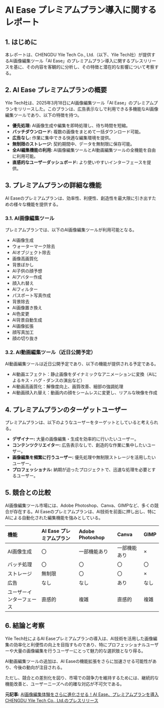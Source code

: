 # AI Ease プレミアムプラン導入に関するレポート

## 1. はじめに

本レポートは、CHENGDU Yile Tech Co., Ltd.（以下、Yile Tech社）が提供するAI画像編集ツール「AI Ease」のプレミアムプラン導入に関するプレスリリースを基に、その内容を客観的に分析し、その特徴と潜在的な影響について考察する。

## 2. AI Ease プレミアムプランの概要

Yile Tech社は、2025年3月18日にAI画像編集ツール「AI Ease」のプレミアムプランをリリースした。このプランは、広告表示なしで利用できる多機能なAI画像編集ツールであり、以下の特徴を持つ。

* **優先処理:** AI画像生成や編集を即時処理し、待ち時間を短縮。
* **バッチダウンロード:** 複数の画像をまとめて一括ダウンロード可能。
* **広告なし:** 作業に集中できる快適な編集環境を提供。
* **無制限のストレージ:** 契約期間中、データを無制限に保存可能。
* **全AI編集機能の利用:** AI画像編集ツールとAI動画編集ツールの全機能を自由に利用可能。
* **直感的なユーザーダッシュボード:** より使いやすいインターフェースを提供。

## 3. プレミアムプランの詳細な機能

AI Easeのプレミアムプランは、効率性、利便性、創造性を最大限に引き出すための様々な機能を提供する。

### 3.1. AI画像編集ツール

プレミアムプランでは、以下のAI画像編集ツールが利用可能となる。

* AI画像生成
* ウォーターマーク除去
* AIオブジェクト除去
* 画像高画質化
* 背景ぼかし
* AI子供の顔予想
* AIアバター作成
* 顔入れ替え
* AIフィルター
* パスポート写真作成
* 背景除去
* AI画像置き換え
* AI色変更
* AI背景自動生成
* AI画像拡張
* 顔写真加工
* 顔の切り抜き

### 3.2. AI動画編集ツール（近日公開予定）

AI動画編集ツールは近日公開予定であり、以下の機能が提供される予定である。

* AI動画エフェクト：静止画像をダイナミックなアニメーションに変換（AIによるキス・ハグ・ダンスの演出など）
* AI動画高画質化：解像度向上、画質改善、細部の強調処理
* AI動画顔入れ替え：動画内の顔をシームレスに変更し、リアルな映像を作成

## 4. プレミアムプランのターゲットユーザー

プレミアムプランは、以下のようなユーザーをターゲットとしていると考えられる。

* **デザイナー:** 大量の画像編集・生成を効率的に行いたいユーザー。
* **コンテンツクリエイター:** 広告表示なしで、創造的な作業に集中したいユーザー。
* **画像編集を頻繁に行うユーザー:** 優先処理や無制限ストレージを活用したいユーザー。
* **プロフェッショナル:** 納期が迫ったプロジェクトで、迅速な処理を必要とするユーザー。

## 5. 競合との比較

AI画像編集ツール市場には、Adobe Photoshop、Canva、GIMPなど、多くの競合が存在する。AI Easeのプレミアムプランは、AI技術を前面に押し出し、特にAIによる自動化された編集機能を強みとしている。

| 機能 | AI Ease プレミアムプラン | Adobe Photoshop | Canva | GIMP |
| :------------- | :--------------------- | :------------- | :--- | :--- |
| AI画像生成 | 〇 | 一部機能あり | 一部機能あり | × |
| バッチ処理 | 〇 | 〇 | 〇 | 〇 |
| ストレージ | 無制限 | 〇 | 〇 | × |
| 広告 | なし | なし | あり | なし |
| ユーザーインターフェース | 直感的 | 複雑 | 直感的 | 複雑 |

## 6. 結論と考察

Yile Tech社によるAI Easeプレミアムプランの導入は、AI技術を活用した画像編集の効率化と利便性の向上を目指すものであり、特にプロフェッショナルユーザーや大量の画像編集を行うユーザーにとって魅力的な選択肢となり得る。

AI動画編集ツールの追加は、AI Easeの機能拡張をさらに加速させる可能性があり、今後の動向が注目される。

ただし、競合との差別化を図り、市場での競争力を維持するためには、継続的な機能改善と、ユーザーニーズへの的確な対応が不可欠である。


**元記事:** [AI画像編集体験をさらに進化させる！AI Ease、プレミアムプランを導入 CHENGDU Yile Tech Co., Ltd.のプレスリリース](https://www.dreamnews.jp/press/0000316909/)